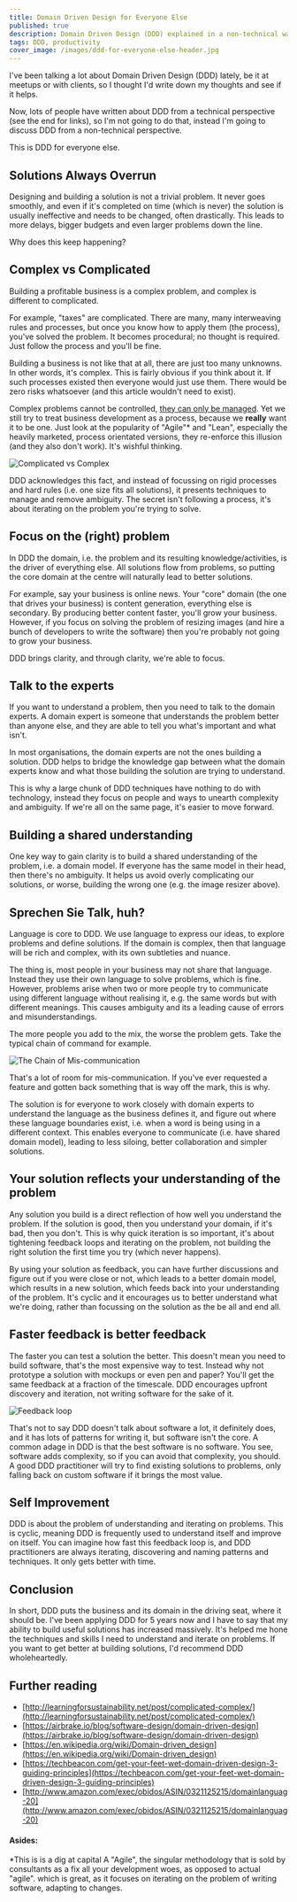 ```yaml
---
title: Domain Driven Design for Everyone Else
published: true
description: Domain Driven Design (DDD) explained in a non-technical way
tags: DDD, productivity
cover_image: /images/ddd-for-everyone-else-header.jpg
---
```

I've been talking a lot about Domain Driven Design (DDD) lately, be it at meetups or with clients, so I thought I'd write down my thoughts and see if it helps.

Now, lots of people have written about DDD from a technical perspective (see the end for links), so I'm not going to do that, instead I'm going to discuss DDD from a non-technical perspective. 

This is DDD for everyone else.

## Solutions Always Overrun
Designing and building a solution is not a trivial problem. It never goes smoothly, and even if it's completed on time (which is never) the solution is usually ineffective and needs to be changed, often drastically. This leads to more delays, bigger budgets and even larger problems down the line.

Why does this keep happening?

## Complex vs Complicated
Building a profitable business is a complex problem, and complex is different to complicated. 

For example, "taxes" are complicated. There are many, many interweaving rules and processes, but once you know how to apply them (the process), you've solved the problem. It becomes procedural; no thought is required. Just follow the process and you'll be fine.

Building a business is not like that at all, there are just too many unknowns. In other words, it's complex. This is fairly obvious if you think about it. If such processes existed then everyone would just use them. There would be zero risks whatsoever (and this article wouldn't need to exist). 

Complex problems cannot be controlled, [they can only be managed](https://sloanreview.mit.edu/article/the-critical-difference-between-complex-and-complicated/). Yet we still try to treat business development as a process, because we __really__ want it to be one. Just look at the popularity of "Agile"* and "Lean", especially the heavily marketed, process orientated versions, they re-enforce this illusion (and they also don't work). It's wishful thinking.

![Complicated vs Complex](/images/complicated-vs-complex.png)

DDD acknowledges this fact, and instead of focussing on rigid processes and hard rules (i.e. one size fits all solutions), it presents techniques to manage and remove ambiguity. The secret isn't following a process, it's about iterating on the problem you're trying to solve.

## Focus on the (right) problem
In DDD the domain, i.e. the problem and its resulting knowledge/activities, is the driver of everything else. All solutions flow from problems, so putting the core domain at the centre will naturally lead to better solutions.

For example, say your business is online news. Your "core" domain (the one that drives your business) is content generation, everything else is secondary. By producing better content faster, you'll grow your business. However, if you focus on solving the problem of resizing images (and hire a bunch of developers to write the software) then you're probably not going to grow your business.

DDD brings clarity, and through clarity, we're able to focus.

## Talk to the experts
If you want to understand a problem, then you need to talk to the domain experts. A domain expert is someone that understands the problem better than anyone else, and they are able to tell you what's important and what isn't. 

In most organisations, the domain experts are not the ones building a solution. DDD helps to bridge the knowledge gap between what the domain experts know and what those building the solution are trying to understand.

This is why a large chunk of DDD techniques have nothing to do with technology, instead they focus on people and ways to unearth complexity and ambiguity. If we're all on the same page, it's easier to move forward.

## Building a shared understanding
One key way to gain clarity is to build a shared understanding of the problem, i.e. a domain model. If everyone has the same model in their head, then there's no ambiguity. It helps us avoid overly complicating our solutions, or worse, building the wrong one (e.g. the image resizer above).

## Sprechen Sie Talk, huh?
Language is core to DDD. We use language to express our ideas, to explore problems and define solutions. If the domain is complex, then that language will be rich and complex, with its own subtleties and nuance.

The thing is, most people in your business may not share that language. Instead they use their own language to solve problems, which is fine. However, problems arise when two or more people try to communicate using different language without realising it, e.g. the same words but with different meanings. This causes ambiguity and its a leading cause of errors and misunderstandings. 

The more people you add to the mix, the worse the problem gets. Take the typical chain of command for example. 

![The Chain of Mis-communication](/images/chain-of-miscommunication.png)

That's a lot of room for mis-communication. If you've ever requested a feature and gotten back something that is way off the mark, this is why.

The solution is for everyone to work closely with domain experts to understand the language as the business defines it, and figure out where these language boundaries exist, i.e. when a word is being using in a different context. This enables everyone to communicate (i.e. have shared domain model), leading to less siloing, better collaboration and simpler solutions. 

## Your solution reflects your understanding of the problem
Any solution you build is a direct reflection of how well you understand the problem. If the solution is good, then you understand your domain, if it's bad, then you don't. This is why quick iteration is so important, it's about tightening feedback loops and iterating on the problem, not building the right solution the first time you try (which never happens).

By using your solution as feedback, you can have further discussions and figure out if you were close or not, which leads to a better domain model, which results in a new solution, which feeds back into your understanding of the problem. It's cyclic and it encourages us to better understand what we're doing, rather than focussing on the solution as the be all and end all.

## Faster feedback is better feedback
The faster you can test a solution the better. This doesn't mean you need to build software, that's the most expensive way to test. Instead why not prototype a solution with mockups or even pen and paper? You'll get the same feedback at a fraction of the timescale. DDD encourages upfront discovery and iteration, not writing software for the sake of it.

![Feedback loop](/images/feedback-loop.png)

That's not to say DDD doesn't talk about software a lot, it definitely does, and it has lots of patterns for writing it, but software isn't the core. A common adage in DDD is that the best software is no software. You see, software adds complexity, so if you can avoid that complexity, you should. A good DDD practitioner will try to find existing solutions to problems, only falling back on custom software if it brings the most value.

## Self Improvement
DDD is about the problem of understanding and iterating on problems. This is cyclic, meaning DDD is frequently used to understand itself and improve on itself. You can imagine how fast this feedback loop is, and DDD practitioners are always iterating, discovering and naming patterns and techniques. It only gets better with time.

## Conclusion
In short, DDD puts the business and its domain in the driving seat, where it should be. I've been applying DDD for 5 years now and I have to say that my ability to build useful solutions has increased massively. It's helped me hone the techniques and skills I need to understand and iterate on problems. If you want to get better at building solutions, I'd recommend DDD wholeheartedly.

## Further reading
- [http://learningforsustainability.net/post/complicated-complex/](http://learningforsustainability.net/post/complicated-complex/)
- [https://airbrake.io/blog/software-design/domain-driven-design](https://airbrake.io/blog/software-design/domain-driven-design)
- [https://en.wikipedia.org/wiki/Domain-driven_design](https://en.wikipedia.org/wiki/Domain-driven_design)
- [https://techbeacon.com/get-your-feet-wet-domain-driven-design-3-guiding-principles](https://techbeacon.com/get-your-feet-wet-domain-driven-design-3-guiding-principles)
- [http://www.amazon.com/exec/obidos/ASIN/0321125215/domainlanguag-20](http://www.amazon.com/exec/obidos/ASIN/0321125215/domainlanguag-20)


#### Asides:
*This is is a dig at capital A "Agile", the singular methodology that is sold by consultants as a fix all your development woes, as opposed to actual "agile". which is great, as it focuses on iterating on the problem of writing software, adapting to changes.